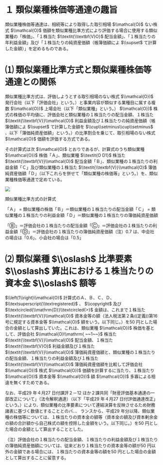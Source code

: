 # １ 類似業種株価等通達の趣旨

類似業種株価等通達は、相続等により取得した取引相場 $\\mathcal{O}$ ない株式 $\\mathcal{O}$ 価額を類似業種比準方式により評価する場合に使用する類似業種の「株価」、「１株当た $\\textit{\\textbf{V}O}$ 配当金額」、「１株当たりの年利益金額」及び「１株当たりの純資産価額（帳簿価額によ $\\supset$ て計算した金額）」を定めるものである。

# ⑴ 類似業種比準方式と類似業種株価等通達との関係

類似業種比準方式は、評価しようとする取引相場のない株式 $\\mathcal{O})$ 発行会社（以下「評価会社」という。）と事業内容が類似する業種目に属する複数 $\\mathcal{O})$ 上場会社（以下「類似業種」という。） $\\mathcal{O})$ 株式の株価の平均値に、評価会社と類似業種の１株当たりの配当金額、１株当た $\\textit{\\textbf{V}}\\mathcal{O}$ 利益金額及び１株当たりの純資産価額（帳簿価額によ $\\supset$ て計算した金額を $\\cup\\setminus\\cup\\setminus$ 、以下「簿価純資産価額」という。）の比準割合を乗じて、取引相場のない株式 $\\mathcal{O}$ 価額を評価する方式である。

その計算式は次 $\\mathcal{O}$ とおりであるが、計算式のうち類似業種 $\\mathcal{O})$ 株価「Ａ」、類似業種 $\\textit{O D1}$ 株当た $\\textit{\\textbf{V}}\\mathcal{O}$ 配当金額「Ｂ」、類似業種の１株当たりの利益金額「Ｃ」及び類似業種の１株当た $\\textit{\\textbf{V}}\\mathcal{O}$ 簿価純資産価額「Ｄ」（以下これらを併せて「類似業種の株価等」という。）を、類似業種株価等通達で定めている。

![](https://www.nta.go.jp/tmp/f0cc9a6e-af88-46a3-b2ae-f5cc829e670a/images/2c78d4a4d0523cd3e591e2d7801eef63b44f0787a9fe1485c26c4bc818a0ef04.jpg)

類似業種比準方式の計算式

「Ａ」 $=$ 類似業種の株価「Ｂ」＝類似業種の１株当たりの配当金額「Ｃ」 $=$ 類似業種の１株当たりの利益金額「Ｄ」＝類似業種の１株当たりの簿価純資産価額

「Ⓑ」＝評価会社の１株当たりの配当金額「Ⓒ」＝評価会社の１株当たりの利益金額「Ⓓ」＝評価会社の１株当たりの簿価純資産価額（注）0.7 は、中会社の場合は「0.6」、小会社の場合は「0.5」

# ⑵ 類似業種 $\\oslash$ 比準要素 $\\oslash$ 算出における１株当たりの資本金 $\\oslash$ 額等

$\\left(1\\right)\\mathcal{O}$ 計算式のＡ、Ｂ、Ｃ、Ｄ、 $\\textsuperscript{\\textregistered}$ 、 $\\copyright$ 及び $\\textcircled{\\mathrm{D}}\\textcircled{>}$ 金額は、これまで１株当た $\\textit{\\textbf{V}}\\mathcal{O}$ 資本金等の額（法人税法第２条((定義))第16 号に規定する資本金等 $\\mathcal{O}$ 額をいう。以下同じ。）を50 円とした場合の金額として算出していた。これは、類似業種 $\\mathcal{O})$ 株価を基として、評価会社 $\\mathcal{O}\\mathrm{ ~~1~~}$ 株当た $\\textit{\\textbf{V}}\\mathcal{O}$ 配当金額、１株当た $\\textit{\\textbf{V}O}$ 利益金額及び１株当た $\\textit{\\textbf{V}}\\mathcal{O}$ 簿価純資産価額と、類似業種の１株当たりの配当金額、１株当たりの利益金額及び１株当た $\\textit{\\textbf{V}}\\mathcal{O}$ 簿価純資産価額を比較して評価会社 $\\mathcal{O})$ 株式 $\\mathcal{O})$ 価額を計算するに当たり、１株当たり $\\mathcal{O})$ 資本金等 $\\mathcal{O})$ 額 $\\mathcal{O})$ 多寡による相違を無くすためである。

なお、平成29 年４月27 日付課評２－12 ほか２課共同「財産評価基本通達の一部改正について」（法令解釈通達）（以下「平成29 年４月27 日付評価通達改正」という。）により、類似業種の比準要素について連結決算を反映させるため財務諸表に基づく数値とすることとのバ．． ランスから、平成29 年分以降、類似業種の株価等については、１株当たりの資本金の額等（資本金の額及び資本剰余金の額の合計額から自己株式の額を控除した金額をいう。以下同じ。）を50 円とした場合の金額として算出することとした。

（注）評価会社の１株当たりの配当金額、１株当たりの利益金額及び１株当たりの簿価純資産価額については、従来どおり１株当たりの資本金等の額が50 円以外の金額である場合には、１株当たりの資本金等の額を50 円とした場合の金額として算出することに留意する。